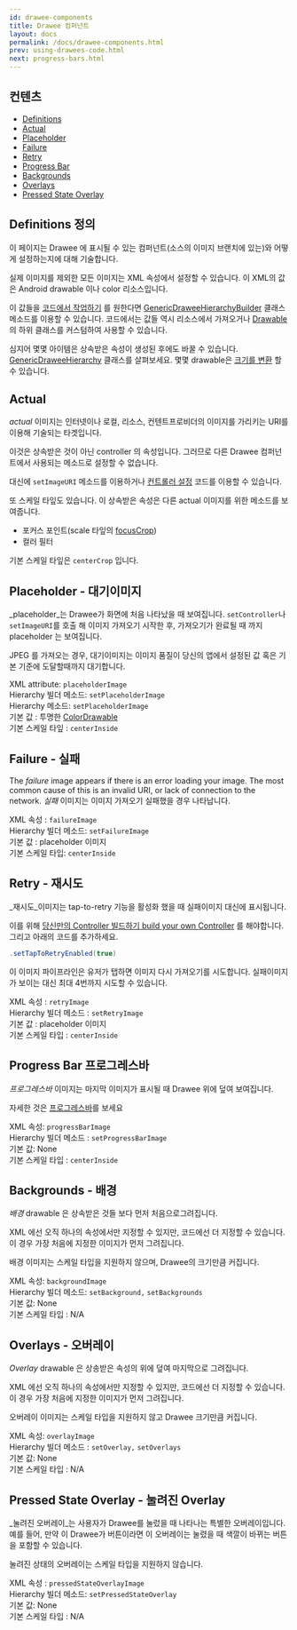 ```yaml
---
id: drawee-components
title: Drawee 컴퍼넌트
layout: docs
permalink: /docs/drawee-components.html
prev: using-drawees-code.html
next: progress-bars.html
---
```


## 컨텐츠

* [Definitions](#Definitions)
* [Actual](#Actual)
* [Placeholder](#Placeholder)
* [Failure](#Failure)
* [Retry](#Retry)
* [Progress Bar](#ProgressBar)
* [Backgrounds](#Backgrounds)
* [Overlays](#Overlays)
* [Pressed State Overlay](#PressedStateOverlay)

## Definitions 정의

이 페이지는 Drawee 에 표시될 수 있는 컴퍼넌트(소스의 이미지 브랜치에 있는)와 어떻게 설정하는지에 대해 기술합니다.

실제 이미지를 제외한 모든 이미지는 XML 속성에서 설정할 수 있습니다. 이 XML의 값은 Android drawable 이나 color 리소스입니다.

이 값들을 [코드에서 작업하기](using-drawees-code.html) 를 원한다면 [GenericDraweeHierarchyBuilder](../javadoc/reference/com/facebook/drawee/generic/GenericDraweeHierarchyBuilder.html) 클래스 메소드를 이용할 수 있습니다. 코드에서는 값들 역시 리소스에서 가져오거나 [Drawable](http://developer.android.com/reference/android/graphics/drawable/Drawable.html) 의 하위 클래스를 커스텀하여 사용할 수 있습니다.

심지어 몇몇 아이템은 상속받은 속성이 생성된 후에도 바꿀 수 있습니다. [GenericDraweeHierarchy](../javadoc/reference/com/facebook/drawee/generic/GenericDraweeHierarchy.html) 클래스를 살펴보세요.
몇몇 drawable은 [크기를 변환](scaling.html) 할 수 있습니다.

## Actual

_actual_ 이미지는 인터넷이나 로컬, 리소스, 컨텐트프로비더의 이미지를 가리키는 URI를 이용해 기술되는 타겟입니다.

이것은 상속받은 것이 아닌 controller 의 속성입니다. 그러므로 다른 Drawee 컴퍼넌트에서 사용되는 메소드로 설정할 수 없습니다.

대신에 `setImageURI` 메소드를 이용하거나 [컨트롤러 설정](using-controllerbuilder.html) 코드를 이용할 수 있습니다.

또 스케일 타잎도 있습니다. 이 상속받은 속성은 다른 actual 이미지를 위한 메소드를 보여줍니다.

* 포커스 포인트(scale 타잎의 [focusCrop](scaling.html#FocusCrop))
* 컬러 필터

기본 스케일 타잎은 `centerCrop` 입니다.

## Placeholder - 대기이미지

_placeholder_는 Drawee가 화면에 처음 나타났을 때 보여집니다. `setController`나 `setImageURI`를 호출 해 이미지 가져오기 시작한 후, 가져오기가 완료될 때 까지 placeholder 는 보여집니다.

JPEG 를 가져오는 경우, 대기이미지는 이미지 품질이 당신의 앱에서 설정된 값 혹은 기본 기준에 도달할때까지 대기합니다.

XML attribute: `placeholderImage`  
Hierarchy 빌더 메소드: `setPlaceholderImage`  
Hierarchy 메소드: `setPlaceholderImage`  
기본 값 : 투명한 [ColorDrawable](http://developer.android.com/reference/android/graphics/drawable/ColorDrawable.html)  
기본 스케일 타잎 : `centerInside`

## Failure - 실패

The _failure_ image appears if there is an error loading your image. The most common cause of this is an invalid URI, or lack of connection to the network.
_실패_ 이미지는 이미지 가져오기 실패했을 경우 나타납니다.

XML 속성 : `failureImage`  
Hierarchy 빌더 메소드: `setFailureImage`  
기본 값 : placeholder 이미지  
기본 스케일 타입: `centerInside`  

## Retry - 재시도

_재시도_이미지는 tap-to-retry 기능을 활성화 했을 때 실패이미지 대신에 표시됩니다.

이를 위해 [당신만의 Controller 빌드하기 build your own Controller](using-controllerbuilder.html) 를 해야합니다. 그리고 아래의 코드를 추가하세요.
```java
.setTapToRetryEnabled(true)
```

이 이미지 파이프라인은 유저가 탭하면 이미지 다시 가져오기를 시도합니다. 실패이미지가 보이는 대신 최대 4번까지 시도할 수 있습니다.

XML 속성 : `retryImage`  
Hierarchy 빌더 메소드 : `setRetryImage`  
기본 값 :  placeholder 이미지  
기본 스케일 타입 : `centerInside`  

## <a name="ProgressBar"></a>Progress Bar 프로그레스바

_프로그레스바_ 이미지는 마지막 이미지가 표시될 때 Drawee 위에 덮여 보여집니다.

자세한 것은 [프로그레스바](progress-bars.html)를 보세요

XML 속성: `progressBarImage`  
Hierarchy 빌더 메소드 : `setProgressBarImage`  
기본 값: None  
기본 스케일 타입 : `centerInside`

## Backgrounds - 배경

_배경_ drawable 은 상속받은 것들 보다 먼저 처음으로그려집니다.

XML 에선 오직 하나의 속성에서만 지정할 수 있지만, 코드에선 더 지정할 수 있습니다. 이 경우 가장 처음에 지정한 이미지가 먼저 그려집니다.

배경 이미지는 스케일 타입을 지원하지 않으며, Drawee의 크기만큼 커집니다.

XML 속성: `backgroundImage`  
Hierarchy 빌더 메소드: `setBackground,` `setBackgrounds`  
기본 값: None  
기본 스케일 타입 : N/A

## Overlays - 오버레이

_Overlay_ drawable 은 상송받은 속성의 위에 덮여 마지막으로 그려집니다.

XML 에선 오직 하나의 속성에서만 지정할 수 있지만, 코드에선 더 지정할 수 있습니다. 이 경우 가장 처음에 지정한 이미지가 먼저 그려집니다.

오버레이 이미지는 스케일 타입을 지원하지 않고 Drawee 크기만큼 커집니다.

XML 속성: `overlayImage`  
Hierarchy 빌더 메소드 : `setOverlay,` `setOverlays`  
기본 값: None  
기본 스케일 타입 : N/A

## <a name="PressedStateOverlay"></a>Pressed State Overlay - 눌려진 Overlay

_눌려진 오버레이_는 사용자가 Drawee를 눌렀을 때 나타나는 특별한 오버레이입니다. 예를 들어, 만약 이 Drawee가 버튼이라면 이 오버레이는 눌렸을 때 색깔이 바뀌는 버튼을 포함할 수 있습니다.

눌려진 상태의 오버레이는 스케일 타입을 지원하지 않습니다.

XML 속성 : `pressedStateOverlayImage`  
Hierarchy 빌더 메소드: `setPressedStateOverlay`  
기본 값: None  
기본 스케일 타입 : N/A


